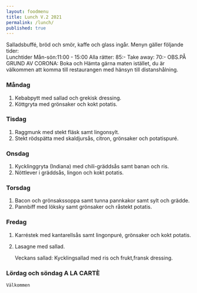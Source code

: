 ```yaml
---
layout: foodmenu
title: Lunch V.2 2021
permalink: /lunch/
published: true
---
```

Salladsbuffé, bröd och smör, kaffe och glass ingår.
Menyn gäller följande tider:  
Lunchtider  Mån-sön:11:00 - 15:00
Alla rätter: 85:- Take away: 70:-
OBS.PÅ GRUND AV CORONA: Boka och Hämta gärna maten istället, du är välkommen att komma till restaurangen med hänsyn till distanshålning.
     
                           
### Måndag
1. Kebabpytt med sallad och grekisk dressing.
2. Köttgryta med grönsaker och kokt potatis.

### Tisdag
1. Raggmunk med stekt fläsk samt lingonsylt.
2. Stekt rödspätta med skaldjursås, citron, grönsaker och potatispuré.

### Onsdag
1. Kycklinggryta (Indiana) med chili-gräddsås samt banan och ris.
2. Nöttlever i gräddsås, lingon och kokt potatis.

### Torsdag
1. Bacon och grönsakssoppa samt tunna pannkakor samt sylt och grädde. 
2. Pannbiff med löksky samt grönsaker och råstekt potatis.

### Fredag  
1. Karréstek med kantarellsås samt lingonpuré, grönsaker och kokt potatis.
2. Lasagne med sallad.

   Veckans sallad: Kycklingsallad med ris och frukt,fransk dressing.

### Lördag och söndag   A LA CARTÈ

    Välkommen
    
       
    

   
    
   
     
